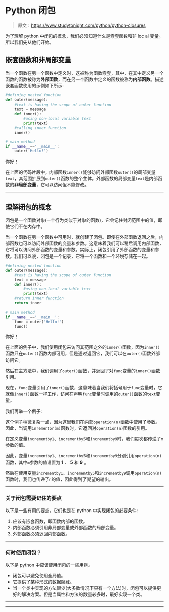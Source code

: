 # Python 闭包

> 原文：<https://www.studytonight.com/python/python-closures>

为了理解 python 中闭包的概念，我们必须知道什么是嵌套函数和非 loc al 变量。所以我们先从他们开始。

## 嵌套函数和非局部变量

当一个函数在另一个函数中定义时，这被称为函数嵌套，其中，在其中定义另一个函数的函数被称为**外部函数**，而在另一个函数中定义的函数被称为**内部函数**。描述嵌套函数使用的示例如下所示:

```py
#defining nested function
def outer(message):
    #text is having the scope of outer function
    text = message
    def inner():
        #using non-local variable text
        print(text)
    #calling inner function
    inner() 

# main method
if __name__=='__main__':
    outer('Hello!')
```

你好！

在上面的代码片段中，内部函数`inner()`能够访问外部函数`outer()`的局部变量`text`，其范围扩展到`outer()`函数的整个主体。外部函数的局部变量`text`是内部函数的**非局部变量**，它可以访问但不能修改。

* * *

## 理解闭包的概念

闭包是一个函数对象(一个行为类似于对象的函数)，它会记住封闭范围中的值，即使它们不在内存中。

当一个函数在另一个函数中可用时，就创建了闭包。即使在外部函数返回之后，内部函数也可以访问外部函数的变量和参数。这意味着我们可以稍后调用内部函数，它将可以访问外部函数的变量和参数。实际上，闭包引用了外部函数的变量和参数。我们可以说，闭包是一个记录，它将一个函数和一个环境存储在一起。

```py
#defining nested function
def outer(message):
    #text is having the scope of outer function
    text = message
    def inner():
        #using non-local variable text
        print(text)
    #return inner function
    return inner 

# main method
if __name__=='__main__':
    func = outer('Hello!')
    func()
```

你好！

在上面的例子中，我们使用闭包来访问其范围之外的`inner()`函数，因为`inner()`函数只在`outer()`函数内部可用，但是通过返回它，我们可以在`outer()`函数外部访问它。

然后在主方法中，我们调用了`outer()`函数，并返回了对`func`变量的`inner()`函数引用。

现在，`func`变量引用了`inner()`函数，这意味着当我们将括号用于`func`变量时，它就像`inner()`函数一样工作，访问在声明`func`变量时调用的`outer()`函数的`text`变量。

我们再举一个例子:

这个例子稍微复杂一点，因为这里我们在内部`operation(n)`函数中使用了参数。因此，当调用`inrementor(m)`函数时，它返回对`operation(n)`函数的引用。

在定义变量`incrementby1`、`incrementby5`和`incrementby9`时，我们每次都传递了`m`参数的值。

因此，变量`incrementby1`、`incrementby5`和`incrementby9`分别引用`operation(n)`函数，其中`m`参数的值设置为 **1** 、 **5** 和 **9** 。

然后在使用变量`incrementby1`、`incrementby5`和`incrementby9`调用`operation(n)`函数时，我们也传递了`n`的值，因此得到了期望的输出。

* * *

### 关于闭包需要记住的要点

以下是一些有用的要点，它们也是在 python 中实现闭包的必要条件:

1.  应该有嵌套函数，即函数内部的函数。
2.  内部函数必须引用非局部变量或外部函数的局部变量。
3.  外部函数必须返回内部函数。

* * *

### 何时使用闭包？

以下是 python 中应该使用闭包的一些用例。

*   闭包可以避免使用全局值。
*   它提供了某种形式的数据隐藏。
*   当一个类中实现的方法很少(大多数情况下只有一个方法)时，闭包可以提供更好的解决方案。但是当属性和方法的数量较多时，最好实现一个类。

* * *

* * *